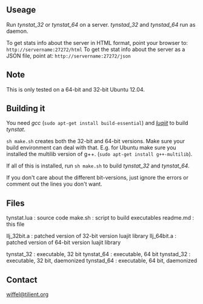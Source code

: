 Useage
------

Run *tynstat_32* or *tynstat_64* on a server.
*tynstad_32* and *tynstad_64* run as daemon.

To get stats info about the server in HTML format, point your browser 
to: `http://servername:27272/html`
To get the stat info about the server as a JSON file, point 
at: `http://servername:27272/json`

Note
----

This is only tested on a 64-bit and 32-bit Ubuntu 12.04.


Building it
-----------

You need *gcc* (`sudo apt-get install build-essential`) and 
[*luajit*](http://luajit.org/) to build *tynstat*.

`sh make.sh` creates both the 32-bit and 64-bit versions. Make
sure your build environment can deal with that. E.g. for Ubuntu
make sure you installed the multilib version of g++.
(`sudo apt-get install g++-multilib`).

If all of this is installed, run `sh make.sh` to build *tynstat_32* 
and *tynstat_64*.

If you don't care about the different bit-versions, 
just ignore the errors or comment out the lines you don't want.


Files
-----

tynstat.lua : source code
make.sh     : script to build executables
readme.md   : this file

llj_32bit.a : patched version of 32-bit version luajit library
llj_64bit.a : patched version of 64-bit version luajit library

tynstat_32  : executable, 32 bit
tynstat_64  : executable, 64 bit
tynstad_32  : executable, 32 bit, daemonized
tynstad_64  : executable, 64 bit, daemonized

Contact
-------

wiffel@tilient.org


